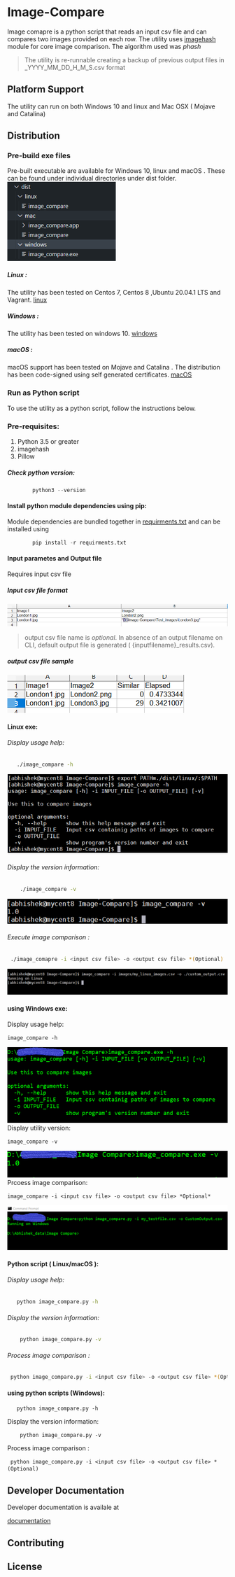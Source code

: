 # Image-Compare

Image comapre is a python script that reads an input csv file and can compares two images provided on each row. 
The utility uses [imagehash](https://pypi.org/project/ImageHash/) module for core image comparison.
The algorithm used was *phash*
> The utility is re-runnable creating a backup of previous output files in <filename>_YYYY_MM_DD_H_M_S.csv format

## Platform Support
The utility can run on both Windows 10 and linux and Mac OSX ( Mojave and Catalina)  
## Distribution

### Pre-build exe files
Pre-built executable are available for Windows 10, linux and macOS .
These can be found under individual directories under dist folder. 
    ![distribution_dir_tree](resources/dist_dir_tree.PNG)

##### Linux : 
The utility has been tested on Centos 7, Centos 8 ,Ubuntu 20.04.1 LTS and Vagrant.
[linux](dist/linux/image_compare)
##### Windows : 
The utility has been tested on windows 10.
[windows](dist/windows/image_compare.exe)
##### macOS :
macOS support has been tested on Mojave and Catalina . The distribution has been code-signed using self generated certificates.
[macOS](dirs/../dist/mac/image_compare)
### Run as Python script
To use the utility as a python script, follow the instructions below.
### Pre-requisites:
1. Python 3.5 or greater
2. imagehash
3. Pillow
##### Check python version:
``` python
        python3 --version
```
#### Install python module dependencies using pip:
Module dependencies are  bundled together in [requirments.txt](requirments.txt) and can be installed using 
```python
        pip install -r requirments.txt
```
#### Input parametes and Output file
Requires input csv file
##### Input csv file format

![sample input](./resources/Sample_input.PNG)

> output csv file name is *optional*. In absence of an output filename on CLI, default output file is generated ( {inputfilename}_results.csv).

##### output csv file sample
![Sample_output](./resources/Sample_output.PNG)

#### Linux exe:
###### Display usage help:

```bash
   ./image_compare -h
```
![linux_help](./resources/linux_help.png)
###### Display the version information:
```bash 
    ./image_compare -v
```
![linux_help_version](./resources/linux_version.png)
###### Execute image comparison :
```bash
 ./image_comapre -i <input csv file> -o <output csv file> *(Optional)
```
![linux_execute](./resources/linux_execute.png)


#### using Windows exe:
Display usage help:
``` dos
image_compare -h
```
![windows_help](./resources/windows_help.png)
Display utility version:
```dos
image_compare -v
```
![windows_help_VERSION](./resources/windows_version.png)
Prcoess image comparison:
```dos
image_compare -i <input csv file> -o <output csv file> *Optional*
```
![windows_help_exec](./resources/windows_execution.png)

#### Python script ( Linux/macOS ):
###### Display usage help:
```bash
   python image_compare.py -h
```
###### Display the version information:
```bash 
    python image_compare.py -v
```
###### Process image comparison :
```bash
 python image_compare.py -i <input csv file> -o <output csv file> *(Optional)
```

#### using python scripts (Windows):
```dos
   python image_compare.py -h
```
Display the version information:
```dos 
    python image_compare.py -v
```
Process image comparison :
```dos
 python image_compare.py -i <input csv file> -o <output csv file> *(Optional)
```


## Developer Documentation
Developer documentation is availale at

[documentation](https://htmlpreview.github.io/?https://github.com/abs13/Image-Compare/blob/master/html/image_compare.html)

## Contributing

## License
